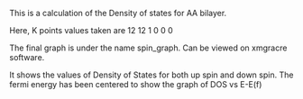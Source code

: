 This is a calculation of the Density of states for AA bilayer.

Here, K points values taken are 12 12 1 0 0 0

The final graph is under the name spin_graph. Can be viewed on xmgracre software.

It shows the values of Density of States for both up spin and down spin. The fermi energy has been centered to show the graph of DOS vs E-E(f)
